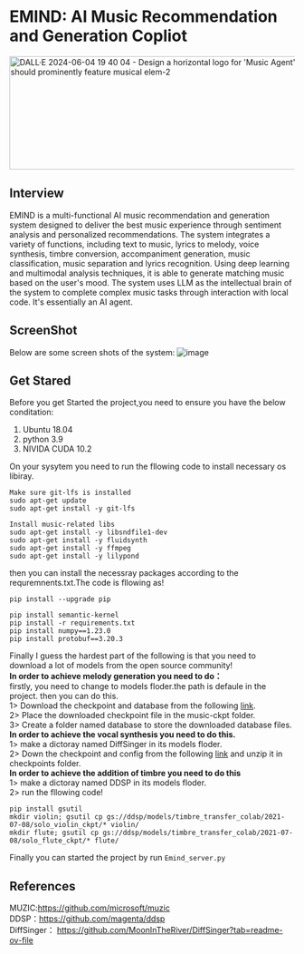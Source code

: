 # EMIND: AI Music Recommendation and Generation Copliot
<img width="1000" height=200 alt="DALL·E 2024-06-04 19 40 04 - Design a horizontal logo for 'Music Agent', an AI-powered music recommendation and generation system  The logo should prominently feature musical elem-2" src="https://github.com/sfdeggb/Emind/assets/95692531/342e8269-3b7b-469c-a0cc-7a10a4b52725">


## Interview
EMIND is a multi-functional AI music recommendation and generation system designed to deliver the best music experience through sentiment analysis and personalized recommendations. The system integrates a variety of functions, including text to music, lyrics to melody, voice synthesis, timbre conversion, accompaniment generation, music classification, music separation and lyrics recognition. Using deep learning and multimodal analysis techniques, it is able to generate matching music based on the user's mood. The system uses LLM as the intellectual brain of the system to complete complex music tasks through interaction with local code. It's essentially an AI agent.
## ScreenShot
Below are some screen shots of the system:
![image](https://github.com/sfdeggb/Emind/assets/95692531/fa7ebdb0-8a38-4eee-98a4-d9f78c1144f6)

## Get Stared 
Before you get Started the project,you need to ensure you have the below conditation:
1. Ubuntu 18.04
2. python 3.9
3. NIVIDA CUDA 10.2

On your sysytem you need to run the fllowing code to install necessary os libiray.<br>
``` 
Make sure git-lfs is installed
sudo apt-get update
sudo apt-get install -y git-lfs

Install music-related libs
sudo apt-get install -y libsndfile1-dev
sudo apt-get install -y fluidsynth
sudo apt-get install -y ffmpeg
sudo apt-get install -y lilypond
```

then you can install the necessray packages according to the requremnents.txt.The code is fllowing as!

```
pip install --upgrade pip

pip install semantic-kernel
pip install -r requirements.txt
pip install numpy==1.23.0
pip install protobuf==3.20.3
```

Finally I guess the hardest part of the following is that you need to download a lot of models from the open source community!<br>
**In order to achieve melody generation you need to do：** <br>
firstly, you need to change to models floder.the path is defaule in the project.
then you can do this.  
1> Download the checkpoint and database from the following [link](https://drive.google.com/drive/folders/1TpWOMlRAaUL-R6CRLWfZK1ZeE1VCaubp).  
2> Place the downloaded checkpoint file in the music-ckpt folder.  
3> Create a folder named database to store the downloaded database files.<br>
**In order to achieve the vocal synthesis you need to do this.** <br>
1> make a dictoray named DiffSinger in its models floder.  
2> Down the checkpoint and config from the following [link](https://github.com/MoonInTheRiver/DiffSinger/releases/download/pretrain-model/0228_opencpop_ds100_rel.zip) and unzip it in checkpoints folder. <br>
**In order to achieve the addition of timbre you need to do this**<br>
1> make a dictoray named DDSP in its models floder.  
2> run the fllowing code!  
```
pip install gsutil
mkdir violin; gsutil cp gs://ddsp/models/timbre_transfer_colab/2021-07-08/solo_violin_ckpt/* violin/
mkdir flute; gsutil cp gs://ddsp/models/timbre_transfer_colab/2021-07-08/solo_flute_ckpt/* flute/
```
Finally you can started the project by run `Emind_server.py`

## References
MUZIC:https://github.com/microsoft/muzic<br>
DDSP：https://github.com/magenta/ddsp<br>
DiffSinger： https://github.com/MoonInTheRiver/DiffSinger?tab=readme-ov-file<br>
